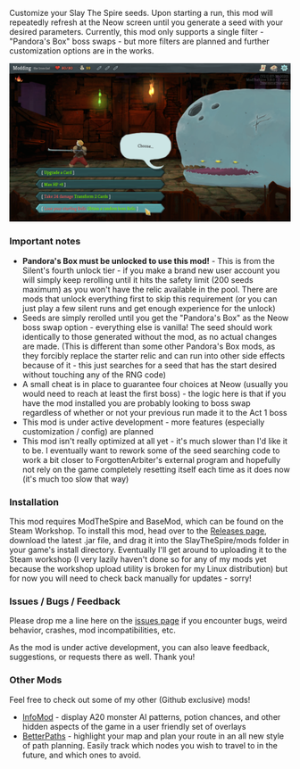 Customize your Slay The Spire seeds. Upon starting a run, this mod will repeatedly refresh at the Neow screen until you generate a seed with your desired parameters. Currently, this mod only supports a single filter - "Pandora's Box" boss swaps - but more filters are planned and further customization options are in the works.

![Neow](github/neow.png)

### Important notes

* **Pandora's Box must be unlocked to use this mod!** - This is from the Silent's fourth unlock tier - if you make a brand new user account you will simply keep rerolling until it hits the safety limit (200 seeds maximum) as you won't have the relic available in the pool. There are mods that unlock everything first to skip this requirement (or you can just play a few silent runs and get enough experience for the unlock)
* Seeds are simply rerolled until you get the "Pandora's Box" as the Neow boss swap option - everything else is vanilla! The seed should work identically to those generated without the mod, as no actual changes are made. (This is different than some other Pandora's Box mods, as they forcibly replace the starter relic and can run into other side effects because of it - this just searches for a seed that has the start desired without touching any of the RNG code)
* A small cheat is in place to guarantee four choices at Neow (usually you would need to reach at least the first boss) - the logic here is that if you have the mod installed you are probably looking to boss swap regardless of whether or not your previous run made it to the Act 1 boss
* This mod is under active development - more features (especially customization / config) are planned
* This mod isn't really optimized at all yet - it's much slower than I'd like it to be. I eventually want to rework some of the seed searching code to work a bit closer to ForgottenArbiter's external program and hopefully not rely on the game completely resetting itself each time as it does now (it's much too slow that way)


### Installation

This mod requires ModTheSpire and BaseMod, which can be found on the Steam Workshop. To install this mod, head over to the [Releases page](https://github.com/casey-c/FilterTheSpire/releases), download the latest .jar file, and drag it into the SlayTheSpire/mods folder in your game's install directory. Eventually I'll get around to uploading it to the Steam workshop (I very lazily haven't done so for any of my mods yet because the workshop upload utility is broken for my Linux distribution) but for now you will need to check back manually for updates - sorry!


### Issues / Bugs / Feedback

Please drop me a line here on the [issues page](https://github.com/casey-c/FilterTheSpire/issues) if you encounter bugs, weird behavior, crashes, mod incompatibilities, etc.

As the mod is under active development, you can also leave feedback, suggestions, or requests there as well. Thank you!

### Other Mods

Feel free to check out some of my other (Github exclusive) mods!

* [InfoMod](https://github.com/casey-c/spiretool-infomod) - display A20 monster AI patterns, potion chances, and other hidden aspects of the game in a user friendly set of overlays
* [BetterPaths](https://github.com/casey-c/sts_betterpaths) - highlight your map and plan your route in an all new style of path planning. Easily track which nodes you wish to travel to in the future, and which ones to avoid.
